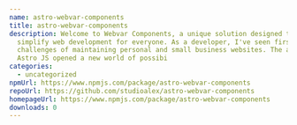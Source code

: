 ```yaml
---
name: astro-webvar-components
title: astro-webvar-components
description: Welcome to Webvar Components, a unique solution designed to
  simplify web development for everyone. As a developer, I've seen firsthand the
  challenges of maintaining personal and small business websites. The advent of
  Astro JS opened a new world of possibi
categories:
  - uncategorized
npmUrl: https://www.npmjs.com/package/astro-webvar-components
repoUrl: https://github.com/studioalex/astro-webvar-components
homepageUrl: https://www.npmjs.com/package/astro-webvar-components
downloads: 0
---
```

